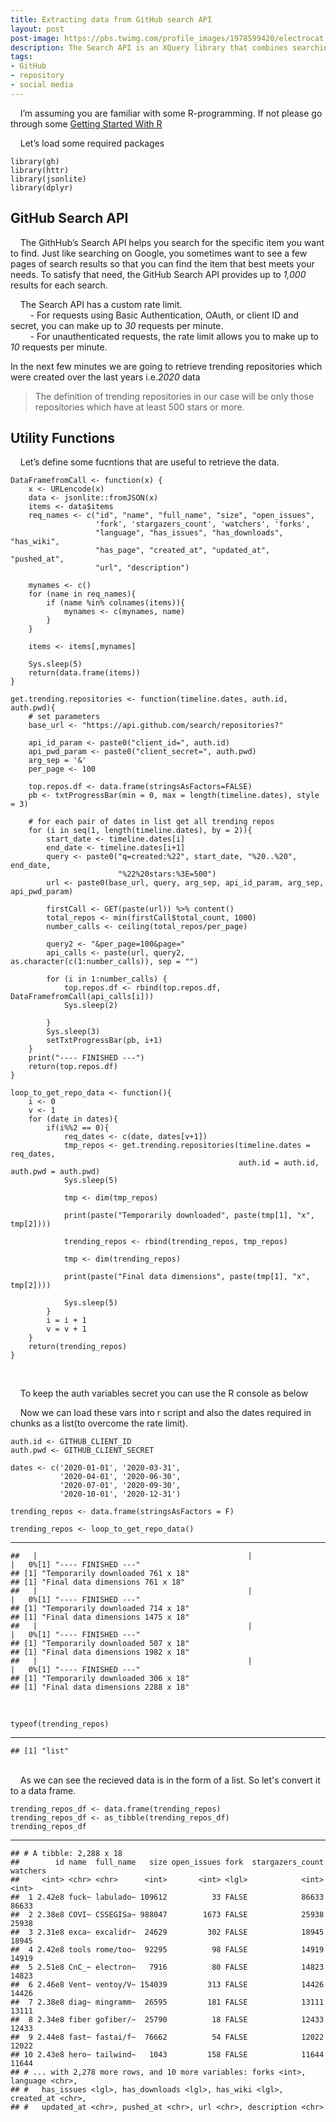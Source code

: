 ```yaml
---
title: Extracting data from GitHub search API
layout: post
post-image: https://pbs.twimg.com/profile_images/1978599420/electrocat.png
description: The Search API is an XQuery library that combines searching, search parsing, search grammar, faceting, snippeting, search term completion, and other search application features into a single API. You can interact with the Search API through XQuery, REST, Node.
tags:
- GitHub
- repository
- social media
---
```


    I’m assuming you are familiar with some R-programming. If not please go through some [Getting Started With R][1]

    Let’s load some required packages

    library(gh)
    library(httr)
    library(jsonlite)
    library(dplyr)

## GitHub Search API

    The GithHub’s Search API helps you search for the specific item you
want to find. Just like searching on Google, you sometimes want to see a
few pages of search results so that you can find the item that best
meets your needs. To satisfy that need, the GitHub Search API provides
up to *1,000* results for each search.

    The Search API has a custom rate limit.  
        - For requests using Basic
Authentication, OAuth, or client ID and secret, you can make up to *30*
requests per minute.  
        - For unauthenticated requests, the rate limit
allows you to make up to *10* requests per minute.

In the next few minutes we are going to retrieve trending repositories
which were created over the last years i.e.*2020* data

> The definition of trending repositories in our case will be only those repositories which have at least 500 stars or more.

## Utility Functions

    Let’s define some fucntions that are useful to retrieve the data.

    DataFramefromCall <- function(x) {
        x <- URLencode(x)
        data <- jsonlite::fromJSON(x)
        items <- data$items
        req_names <- c("id", "name", "full_name", "size", "open_issues",
                       'fork', 'stargazers_count', 'watchers', 'forks',
                       "language", "has_issues", "has_downloads", "has_wiki",
                       "has_page", "created_at", "updated_at", "pushed_at", 
                       "url", "description")
        
        mynames <- c()
        for (name in req_names){
            if (name %in% colnames(items)){
                mynames <- c(mynames, name)
            }
        }
        
        items <- items[,mynames]
        
        Sys.sleep(5)
        return(data.frame(items))
    } 

    get.trending.repositories <- function(timeline.dates, auth.id, auth.pwd){
        # set parameters
        base_url <- "https://api.github.com/search/repositories?"
        
        api_id_param <- paste0("client_id=", auth.id)
        api_pwd_param <- paste0("client_secret=", auth.pwd)
        arg_sep = '&'
        per_page <- 100
        
        top.repos.df <- data.frame(stringsAsFactors=FALSE)
        pb <- txtProgressBar(min = 0, max = length(timeline.dates), style = 3)
        
        # for each pair of dates in list get all trending repos
        for (i in seq(1, length(timeline.dates), by = 2)){ 
            start_date <- timeline.dates[i]
            end_date <- timeline.dates[i+1]
            query <- paste0("q=created:%22", start_date, "%20..%20", end_date, 
                            "%22%20stars:%3E=500")
            url <- paste0(base_url, query, arg_sep, api_id_param, arg_sep, api_pwd_param)
     
            firstCall <- GET(paste(url)) %>% content()
            total_repos <- min(firstCall$total_count, 1000)
            number_calls <- ceiling(total_repos/per_page)
            
            query2 <- "&per_page=100&page="
            api_calls <- paste(url, query2, as.character(c(1:number_calls)), sep = "")
            
            for (i in 1:number_calls) {
                top.repos.df <- rbind(top.repos.df, DataFramefromCall(api_calls[i]))
                Sys.sleep(2)
            
            }
            Sys.sleep(3)
            setTxtProgressBar(pb, i+1)
        }
        print("---- FINISHED ---")
        return(top.repos.df)
    }

    loop_to_get_repo_data <- function(){
        i <- 0
        v <- 1
        for (date in dates){
            if(i%%2 == 0){
                req_dates <- c(date, dates[v+1])
                tmp_repos <- get.trending.repositories(timeline.dates = req_dates,
                                                       auth.id = auth.id, auth.pwd = auth.pwd)
                Sys.sleep(5)
                
                tmp <- dim(tmp_repos)

                print(paste("Temporarily downloaded", paste(tmp[1], "x", tmp[2])))

                trending_repos <- rbind(trending_repos, tmp_repos)
                
                tmp <- dim(trending_repos)

                print(paste("Final data dimensions", paste(tmp[1], "x", tmp[2])))
                
                Sys.sleep(5)
            }
            i = i + 1
            v = v + 1
        }
        return(trending_repos)
    }

   
  
    To keep the auth variables secret you can use the R console as below

    Now we can load these vars into r script and also the dates required
in chunks as a list(to overcome the rate limit).

    auth.id <- GITHUB_CLIENT_ID
    auth.pwd <- GITHUB_CLIENT_SECRET

    dates <- c('2020-01-01', '2020-03-31',
               '2020-04-01', '2020-06-30',
               '2020-07-01', '2020-09-30',
               '2020-10-01', '2020-12-31')

    trending_repos <- data.frame(stringsAsFactors = F)

    trending_repos <- loop_to_get_repo_data()

---
    ##   |                                               |                                            |   0%[1] "---- FINISHED ---"
    ## [1] "Temporarily downloaded 761 x 18"
    ## [1] "Final data dimensions 761 x 18"
    ##   |                                               |                                            |   0%[1] "---- FINISHED ---"
    ## [1] "Temporarily downloaded 714 x 18"
    ## [1] "Final data dimensions 1475 x 18"
    ##   |                                               |                                            |   0%[1] "---- FINISHED ---"
    ## [1] "Temporarily downloaded 507 x 18"
    ## [1] "Final data dimensions 1982 x 18"        
    ##   |                                               |                                            |   0%[1] "---- FINISHED ---"
    ## [1] "Temporarily downloaded 306 x 18"
    ## [1] "Final data dimensions 2288 x 18"

<br>

    typeof(trending_repos)  
     
---
    ## [1] "list"
    
    
    As we can see the recieved data is in the form of a list. So let's convert it to a data frame.
     

    trending_repos_df <- data.frame(trending_repos)
    trending_repos_df <- as_tibble(trending_repos_df)
    trending_repos_df  
    
----
    ## # A tibble: 2,288 x 18
    ##        id name  full_name   size open_issues fork  stargazers_count watchers
    ##     <int> <chr> <chr>      <int>       <int> <lgl>            <int>    <int>
    ##  1 2.42e8 fuck~ labulado~ 109612          33 FALSE            86633    86633
    ##  2 2.38e8 COVI~ CSSEGISa~ 988047        1673 FALSE            25938    25938
    ##  3 2.31e8 exca~ excalidr~  24629         302 FALSE            18945    18945
    ##  4 2.42e8 tools rome/too~  92295          98 FALSE            14919    14919
    ##  5 2.51e8 CnC_~ electron~   7916          80 FALSE            14823    14823
    ##  6 2.46e8 Vent~ ventoy/V~ 154039         313 FALSE            14426    14426
    ##  7 2.38e8 diag~ mingramm~  26595         181 FALSE            13111    13111
    ##  8 2.34e8 fiber gofiber/~  25790          18 FALSE            12433    12433
    ##  9 2.44e8 fast~ fastai/f~  76662          54 FALSE            12022    12022
    ## 10 2.43e8 hero~ tailwind~   1043         158 FALSE            11644    11644
    ## # ... with 2,278 more rows, and 10 more variables: forks <int>, language <chr>,
    ## #   has_issues <lgl>, has_downloads <lgl>, has_wiki <lgl>, created_at <chr>,
    ## #   updated_at <chr>, pushed_at <chr>, url <chr>, description <chr>


[1]:https://www.youtube.com/results?search_query=getting+started+with+R
